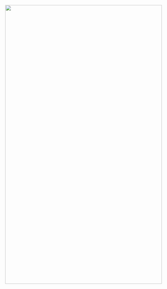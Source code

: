 <img style="width: 100%;height: 900px;"
  src="https://cdn.jsdelivr.net/gh/SaajanM/SaajanM@60ddfd8f7ac4080b3a4a50fab039bb0e6a876bb7/website.svg?sanitize=true">